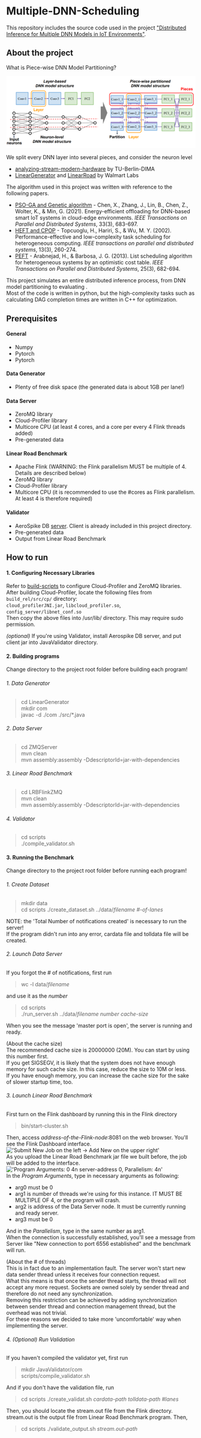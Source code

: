 # Multiple-DNN-Scheduling

This repository includes the source code used in the project
["Distributed Inference for Multiple DNN Models in IoT Environments"](https://dl.acm.org/doi/abs/10.1145/3492866.3561254).

## About the project

What is Piece-wise DNN Model Partitioning?

!['Submit New Job on the left -> Add New on the upper right'](DNN_model_structure.png "aaa")  

We split every DNN layer into several pieces, and consider the neuron level 
*  [analyzing-stream-modern-hardware](https://github.com/TU-Berlin-DIMA/analyzing-stream-modern-hardware) by TU-Berlin-DIMA
*  [LinearGenerator](https://github.com/walmartlabs/LinearGenerator) and [LinearRoad](https://github.com/walmartlabs/linearroad) by Walmart Labs

The algorithm used in this project was written with reference to the following papers.
*  [PSO-GA and Genetic algorithm]( https://github.com/SPSO-GA/dataset) - Chen, X., Zhang, J., Lin, B., Chen, Z., Wolter, K., & Min, G. (2021). Energy-efficient offloading for DNN-based smart IoT systems in cloud-edge environments. *IEEE Transactions on Parallel and Distributed Systems*, 33(3), 683-697.
*  [HEFT and CPOP](https://en.wikipedia.org/wiki/Heterogeneous_earliest_finish_time) - Topcuoglu, H., Hariri, S., & Wu, M. Y. (2002). Performance-effective and low-complexity task scheduling for heterogeneous computing. *IEEE transactions on parallel and distributed systems*, 13(3), 260-274.
*  [PEFT](https://github.com/mackncheesiest/peft) - Arabnejad, H., & Barbosa, J. G. (2013). List scheduling algorithm for heterogeneous systems by an optimistic cost table. *IEEE Transactions on Parallel and Distributed Systems*, 25(3), 682-694.

This project simulates an entire distributed inference process, from DNN model partitioning to evaluating .  
Most of the code is written in python, but the high-complexity tasks such as calculating DAG completion times are written in C++ for optimization.


## Prerequisites
#### General
*  Numpy
*  Pytorch
*  Pytorch

#### Data Generator
*  Plenty of free disk space (the generated data is about 1GB per lane!)

#### Data Server
*  ZeroMQ library
*  Cloud-Profiler library
*  Multicore CPU (at least 4 cores, and a core per every 4 Flink threads added)
*  Pre-generated data

#### Linear Road Benchmark
*  Apache Flink (WARNING: the Flink parallelism MUST be multiple of 4. Details are described below)
*  ZeroMQ library
*  Cloud-Profiler library
*  Multicore CPU (it is recommended to use the #cores as Flink parallelism. At least 4 is therefore required)

#### Validator
*  AeroSpike DB [server](https://www.aerospike.com/download/server). Client is already included in this project directory.
*  Pre-generated data
*  Output from Linear Road Benchmark


## How to run
#### 1. Configuring Necessary Libraries
Refer to [build-scripts](https://git.elc.cs.yonsei.ac.kr/bburg/build-scripts) to configure Cloud-Profiler and ZeroMQ libraries.  
After building Cloud-Profiler, locate the following files from `build_rel/src/cp/` directory:  
`cloud_profilerJNI.jar`, `libcloud_profiler.so`, `config_server/libnet_conf.so`  
Then copy the above files into /usr/lib/ directory. This may require sudo permission.  

*(optional)* If you're using Validator, install Aerospike DB server, and put client jar into JavaValidator directory.

#### 2. Building programs
Change directory to the project root folder before building each program!
###### 1. Data Generator
>  cd LinearGenerator  
>  mkdir com  
>  javac -d ./com ./src/*.java  

###### 2. Data Server
>  cd ZMQServer  
>  mvn clean  
>  mvn assembly:assembly -DdescriptorId=jar-with-dependencies

###### 3. Linear Road Benchmark
>  cd LRBFlinkZMQ  
>  mvn clean  
>  mvn assembly:assembly -DdescriptorId=jar-with-dependencies

###### 4. Validator
>  cd scripts  
>  ./compile_validator.sh

#### 3. Running the Benchmark
Change directory to the project root folder before running each program!
###### 1. Create Dataset
>  mkdir data  
>  cd scripts
>  ./create_dataset.sh ../data/*filename* *#-of-lanes*  

NOTE: the 'Total Number of notifications created' is necessary to run the server!  
If the program didn't run into any error, cardata file and tolldata file will be created.

###### 2. Launch Data Server
If you forgot the # of notifications, first run
>  wc -l data/*filename*  

and use it as the *number*
>  cd scripts  
>  ./run_server.sh ../data/*filename* *number* *cache-size*

When you see the message 'master port is open', the server is running and ready.

(About the cache size)  
The recommended cache size is 20000000 (20M). You can start by using this number first.  
If you get SIGSEGV, it is likely that the system does not have enough memory for such cache size.
In this case, reduce the size to 10M or less.  
If you have enough memory, you can increase the cache size for the sake of slower startup time, too.

###### 3. Launch Linear Road Benchmark
First turn on the Flink dashboard by running this in the Flink directory
>  bin/start-cluster.sh

Then, access *address-of-the-Flink-node*:8081 on the web browser. You'll see the Flink Dashboard interface.  
!['Submit New Job on the left -> Add New on the upper right'](%EC%A3%BC%EC%84%9D_2020-06-30_154357.png "aaa")  
As you upload the Linear Road Benchmark jar file we built before, the job will be added to the interface.  
!['Program Arguments: 0 4n server-address 0, Parallelism: 4n'](2020-06-30_154949.png "bbb")  
In the *Program Arguments*, type in necessary arguments as following:
*  arg0 must be 0
*  arg1 is number of threads we're using for this instance. IT MUST BE MULTIPLE OF 4, or the program will crash.
*  arg2 is address of the Data Server node. It must be currently running and ready server.
*  arg3 must be 0

And in the *Parallelism*, type in the same number as arg1.  
When the connection is successfully established, you'll see a message from Server like "New connection to port 6556 established" and the benchmark will run.

(About the # of threads)  
This is in fact due to an implementation fault. The server won't start new data sender thread unless it receives four connection request.  
What this means is that once the sender thread starts, the thread will not accept any more request. 
Sockets are owned solely by sender thread and therefore do not need any synchronization.  
Removing this restriction can be achieved by adding synchronization between sender thread and connection management thread, but the overhead was not trivial.  
For these reasons we decided to take more 'uncomfortable' way when implementing the server.

###### 4. (Optional) Run Validation
If you haven't compiled the validator yet, first run
>  mkdir JavaValidator/com  
>  scripts/compile_validator.sh

And if you don't have the validation file, run
>  cd scripts
>  ./create_validat.sh *cardata-path* *tolldata-path* *#lanes*

Then, you should locate the stream.out file from the Flink directory.  
stream.out is the output file from Linear Road Benchmark program. Then,
>  cd scripts
>  ./validate_output.sh *stream.out-path*
